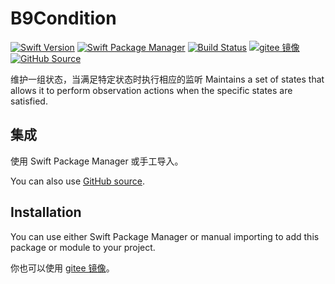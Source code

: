 # B9Condition

[![Swift Version](https://img.shields.io/badge/Swift-5+-F05138.svg?style=flat-square)](https://swift.org)
[![Swift Package Manager](https://img.shields.io/badge/spm-compatible-F05138.svg?style=flat-square)](https://swift.org/package-manager)
[![Build Status](https://img.shields.io/github/workflow/status/b9swift/Condition/Swift?style=flat-square&colorA=555555&colorB=F05138)](https://github.com/b9swift/Condition/actions)
[![gitee 镜像](https://img.shields.io/badge/%E9%95%9C%E5%83%8F-gitee-C61E22.svg?style=flat-square)](https://gitee.com/b9swift/Condition)
[![GitHub Source](https://img.shields.io/badge/Source-GitHub-24292F.svg?style=flat-square)](https://github.com/b9swift/Condition)

维护一组状态，当满足特定状态时执行相应的监听
Maintains a set of states that allows it to perform observation actions when the specific states are satisfied.

## 集成

使用 Swift Package Manager 或手工导入。

You can also use [GitHub source](https://github.com/b9swift/Condition).

## Installation

You can use either Swift Package Manager or manual importing to add this package or module to your project.

你也可以使用 [gitee 镜像](https://gitee.com/b9swift/Condition)。
